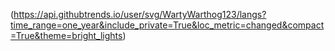 (https://api.githubtrends.io/user/svg/WartyWarthog123/langs?time_range=one_year&include_private=True&loc_metric=changed&compact=True&theme=bright_lights)
